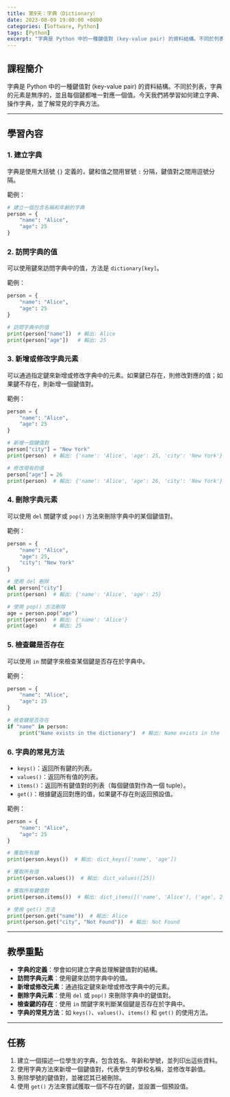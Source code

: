```yaml
---
title: 第9天：字典（Dictionary）
date: 2023-08-09 19:00:00 +0800
categories: [Software, Python]
tags: [Python] 
excerpt: "字典是 Python 中的一種鍵值對 (key-value pair) 的資料結構。不同於列表，字典的元素是無序的，並且每個鍵都唯一對應一個值。今天我們將學習如何建立字典、操作字典，並了解常見的字典方法"
---
```


## 課程簡介
字典是 Python 中的一種鍵值對 (key-value pair) 的資料結構。不同於列表，字典的元素是無序的，並且每個鍵都唯一對應一個值。今天我們將學習如何建立字典、操作字典，並了解常見的字典方法。

---

## 學習內容

### 1. 建立字典

字典是使用大括號 `{}` 定義的，鍵和值之間用冒號 `:` 分隔，鍵值對之間用逗號分隔。

範例：
```python
# 建立一個包含名稱和年齡的字典
person = {
    "name": "Alice",
    "age": 25
}
```

### 2. 訪問字典的值

可以使用鍵來訪問字典中的值，方法是 `dictionary[key]`。

範例：
```python
person = {
    "name": "Alice",
    "age": 25
}

# 訪問字典中的值
print(person["name"])  # 輸出: Alice
print(person["age"])   # 輸出: 25
```

### 3. 新增或修改字典元素

可以通過指定鍵來新增或修改字典中的元素。如果鍵已存在，則修改對應的值；如果鍵不存在，則新增一個鍵值對。

範例：
```python
person = {
    "name": "Alice",
    "age": 25
}

# 新增一個鍵值對
person["city"] = "New York"
print(person)  # 輸出: {'name': 'Alice', 'age': 25, 'city': 'New York'}

# 修改現有的值
person["age"] = 26
print(person)  # 輸出: {'name': 'Alice', 'age': 26, 'city': 'New York'}
```

### 4. 刪除字典元素

可以使用 `del` 關鍵字或 `pop()` 方法來刪除字典中的某個鍵值對。

範例：
```python
person = {
    "name": "Alice",
    "age": 25,
    "city": "New York"
}

# 使用 del 刪除
del person["city"]
print(person)  # 輸出: {'name': 'Alice', 'age': 25}

# 使用 pop() 方法刪除
age = person.pop("age")
print(person)  # 輸出: {'name': 'Alice'}
print(age)     # 輸出: 25
```

### 5. 檢查鍵是否存在

可以使用 `in` 關鍵字來檢查某個鍵是否存在於字典中。

範例：
```python
person = {
    "name": "Alice",
    "age": 25
}

# 檢查鍵是否存在
if "name" in person:
    print("Name exists in the dictionary")  # 輸出: Name exists in the dictionary
```

### 6. 字典的常見方法

- `keys()`：返回所有鍵的列表。
- `values()`：返回所有值的列表。
- `items()`：返回所有鍵值對的列表（每個鍵值對作為一個 tuple）。
- `get()`：根據鍵返回對應的值，如果鍵不存在則返回預設值。

範例：
```python
person = {
    "name": "Alice",
    "age": 25
}

# 獲取所有鍵
print(person.keys())  # 輸出: dict_keys(['name', 'age'])

# 獲取所有值
print(person.values())  # 輸出: dict_values([25])

# 獲取所有鍵值對
print(person.items())  # 輸出: dict_items([('name', 'Alice'), ('age', 25)])

# 使用 get() 方法
print(person.get("name"))  # 輸出: Alice
print(person.get("city", "Not Found"))  # 輸出: Not Found
```

---

## 教學重點
- **字典的定義**：學會如何建立字典並理解鍵值對的結構。
- **訪問字典元素**：使用鍵來訪問字典中的值。
- **新增或修改元素**：通過指定鍵來新增或修改字典中的元素。
- **刪除字典元素**：使用 `del` 或 `pop()` 來刪除字典中的鍵值對。
- **檢查鍵的存在**：使用 `in` 關鍵字來判斷某個鍵是否存在於字典中。
- **字典的常見方法**：如 `keys()`、`values()`、`items()` 和 `get()` 的使用方法。

---

## 任務
1. 建立一個描述一位學生的字典，包含姓名、年齡和學號，並列印出這些資料。
2. 使用字典方法來新增一個鍵值對，代表學生的學校名稱，並修改年齡值。
3. 刪除學號的鍵值對，並確認其已被刪除。
4. 使用 `get()` 方法來嘗試獲取一個不存在的鍵，並設置一個預設值。
